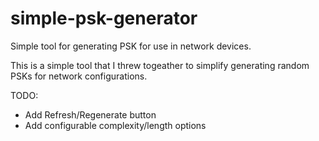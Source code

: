 # simple-psk-generator
Simple tool for generating PSK for use in network devices.

This is a simple tool that I threw togeather to simplify generating random PSKs for network configurations.

TODO:
- Add Refresh/Regenerate button
- Add configurable complexity/length options
